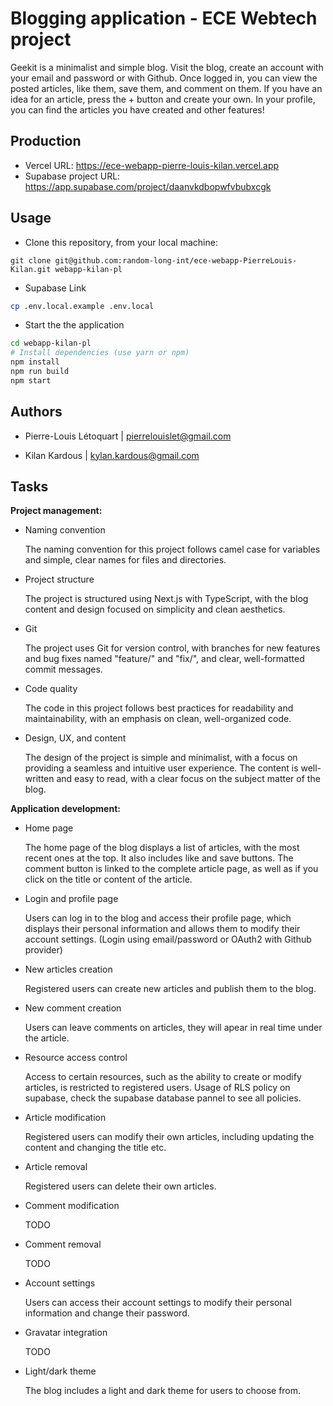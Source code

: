 # Blogging application - ECE Webtech project

Geekit is a minimalist and simple blog. Visit the blog, create an account with your email and password or with Github. Once logged in, you can view the posted articles, like them, save them, and comment on them. If you have an idea for an article, press the + button and create your own. In your profile, you can find the articles you have created and other features!

## Production 

- Vercel URL: https://ece-webapp-pierre-louis-kilan.vercel.app
- Supabase project URL: https://app.supabase.com/project/daanvkdbopwfvbubxcgk

## Usage

- Clone this repository, from your local machine:

```
git clone git@github.com:random-long-int/ece-webapp-PierreLouis-Kilan.git webapp-kilan-pl
```

- Supabase Link

```bash
cp .env.local.example .env.local
```

- Start the the application

```bash
cd webapp-kilan-pl
# Install dependencies (use yarn or npm)
npm install
npm run build
npm start
```

## Authors

- Pierre-Louis Létoquart | pierrelouislet@gmail.com

- Kilan Kardous | kylan.kardous@gmail.com

## Tasks

**Project management:**

- Naming convention   

    The naming convention for this project follows camel case for variables and simple, clear names for files and directories.

- Project structure   

    The project is structured using Next.js with TypeScript, with the blog content and design focused on simplicity and clean aesthetics.

- Git   

    The project uses Git for version control, with branches for new features and bug fixes named "feature/" and "fix/", and clear, well-formatted commit messages.

- Code quality   

    The code in this project follows best practices for readability and maintainability, with an emphasis on clean, well-organized code.

- Design, UX, and content   

    The design of the project is simple and minimalist, with a focus on providing a seamless and intuitive user experience. The content is well-written and easy to read, with a clear focus on the subject matter of the blog.

**Application development:**

- Home page

    The home page of the blog displays a list of articles, with the most recent ones at the top. It also includes like and save buttons. The comment button is linked to the complete article page, as well as if you click on the title or content of the article.

- Login and profile page

    Users can log in to the blog and access their profile page, which displays their personal information and allows them to modify their account settings. (Login using email/password or OAuth2 with Github provider)

- New articles creation

    Registered users can create new articles and publish them to the blog.

- New comment creation

    Users can leave comments on articles, they will apear in real time under the article.

- Resource access control

    Access to certain resources, such as the ability to create or modify articles, is restricted to registered users. Usage of RLS policy on supabase, check the supabase database pannel to see all policies.

- Article modification

    Registered users can modify their own articles, including updating the content and changing the title etc.

- Article removal

    Registered users can delete their own articles.

- Comment modification

    TODO

- Comment removal

    TODO

- Account settings

    Users can access their account settings to modify their personal information and change their password.

- Gravatar integration

    TODO

- Light/dark theme

    The blog includes a light and dark theme for users to choose from.
